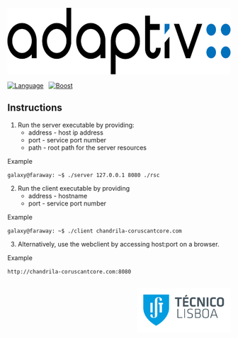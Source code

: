 <p align="center">
    <img src="./doc/adaptiv_logo.png" alt = "adaptiv logo" height="150">
</p>

[![Language](https://img.shields.io/badge/C++-17-blue.svg)](https://en.wikipedia.org/wiki/C%2B%2B17) &nbsp;
[![Boost](https://img.shields.io/badge/boost-1.70-blue.svg)](https://www.boost.org/users/history/version_1_70_0.html)

## Instructions

1. Run the server executable by providing: 
    * address - host ip address
    * port - service port number
    * path - root path for the server resources

Example
```console
galaxy@faraway: ~$ ./server 127.0.0.1 8080 ./rsc
```

2. Run the client executable by providing
    * address - hostname
    * port - service port number
    
Example
```console
galaxy@faraway: ~$ ./client chandrila-coruscantcore.com
```

3. Alternatively, use the webclient by accessing host:port on a browser.

Example
```html
http://chandrila-coruscantcore.com:8080
```

##
<p align="right">
    <img src="./doc/IST_logo.png" height="100" alt="IST-logo">
</p>
